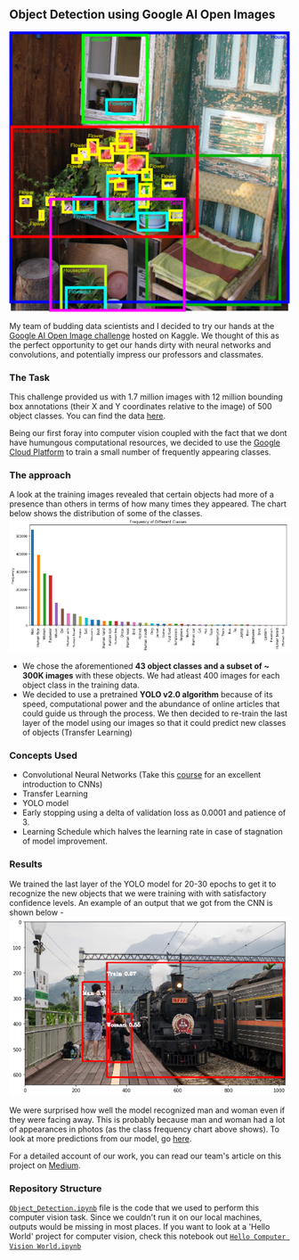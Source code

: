 ## Object Detection using Google AI Open Images

![](https://github.com/sagar-chadha/Data-Science-Projects/blob/master/Repository%20Files/Object%20Detection%20with%20YOLO/obj_det.png)

My team of budding data scientists and I decided to try our hands at the [Google AI Open Image challenge](https://www.kaggle.com/c/google-ai-open-images-object-detection-track) hosted on Kaggle. We thought of this as the perfect opportunity to get our hands dirty with neural networks and convolutions, and potentially impress our professors and classmates. 

### The Task
This challenge provided us with 1.7 million images with 12 million bounding box annotations (their X and Y coordinates relative to the image) of 500 object classes. You can find the data [here](https://www.figure-eight.com/dataset/open-images-annotated-with-bounding-boxes/). <br>

Being our first foray into computer vision coupled with the fact that we dont have humungous computational resources, we decided to use the [Google Cloud Platform](https://cloud.google.com/) to train a small number of frequently appearing classes.

### The approach
A look at the training images revealed that certain objects had more of a presence than others in terms of how many times they appeared. The chart below shows the distribution of some of the classes.
![](https://github.com/sagar-chadha/Data-Science-Projects/blob/master/Repository%20Files/Object%20Detection%20with%20YOLO/freq_chart.png)

* We chose the aforementioned **43 object classes and a subset of ~ 300K images** with these objects. We had atleast 400 images for each object class in the training data.
* We decided to use a pretrained **YOLO v2.0 algorithm** because of its speed, computational power and the abundance of online articles that could guide us through the process. We then decided to re-train the last layer of the model using our images so that it could predict new classes of objects (Transfer Learning)

### Concepts Used
* Convolutional Neural Networks (Take this [course](https://www.coursera.org/learn/convolutional-neural-networks) for an excellent introduction to CNNs)
* Transfer Learning
* YOLO model
* Early stopping using a delta of validation loss as 0.0001 and patience of 3.
* Learning Schedule which halves the learning rate in case of stagnation of model improvement.

### Results
We trained the last layer of the YOLO model for 20-30 epochs to get it to recognize the new objects that we were training with with satisfactory confidence levels. An example of an output that we got from the CNN is shown below - 
![ClassFrequency](https://github.com/sagar-chadha/Data-Science-Projects/blob/master/Repository%20Files/Object%20Detection%20with%20YOLO/result.png)

We were surprised how well the model recognized man and woman even if they were facing away. This is probably because man and woman had a lot of appearances in photos (as the class frequency chart above shows). To look at more predictions from our model, go [here](https://github.com/sagar-chadha/Data-Science-Projects/tree/master/Repository%20Files/Object%20Detection%20with%20YOLO/Predictions).

For a detailed account of our work, you can read our team's article on this project on [Medium](https://towardsdatascience.com/object-detection-using-google-ai-open-images-4c908cad4a54).

### Repository Structure
[`Object_Detection.ipynb`](https://github.com/sagar-chadha/Data-Science-Projects/blob/master/Object%20Detection%20with%20YOLO/Object_Detection.ipynb) file is the code that we used to perform this computer vision task. Since we couldn't run it on our local machines, outputs would be missing in most places.
If you want to look at a 'Hello World' project for computer vision, check this notebook out [`Hello Computer Vision World.ipynb`](https://github.com/sagar-chadha/Data-Science-Projects/blob/master/Object%20Detection%20with%20YOLO/Hello%20Computer%20Vision%20World.ipynb)
